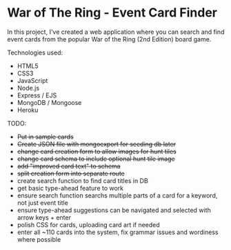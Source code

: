 # War of The Ring - Event Card Finder

In this project, I've created a web application where you can search and find event cards from the popular War of the Ring (2nd Edition) board game.

Technologies used:
* HTML5
* CSS3
* JavaScript
* Node.js
* Express / EJS
* MongoDB / Mongoose
* Heroku

TODO:
* ~~Put in sample cards~~
* ~~Create JSON file with mongoexport for seeding db later~~
* ~~change card creation form to allow images for hunt tiles~~
* ~~change card schema to include optional hunt tile image~~
* ~~add "improved card text" to schema~~
* ~~split creation form into separate route~~
* create search function to find card titles in DB
* get basic type-ahead feature to work
* ensure search function searchs multiple parts of a card for a keyword, not just event title
* ensure type-ahead suggestions can be navigated and selected with arrow keys + enter
* polish CSS for cards, uploading card art if needed
* enter all ~110 cards into the system, fix grammar issues and wordiness where possible